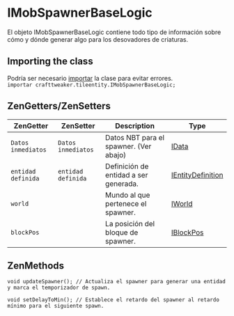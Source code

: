 # IMobSpawnerBaseLogic

El objeto IMobSpawnerBaseLogic contiene todo tipo de información sobre cómo y dónde generar algo para los desovadores de criaturas.

## Importing the class

Podría ser necesario [importar](/AdvancedFunctions/Import/) la clase para evitar errores.  
`importar crafttweaker.tileentity.IMobSpawnerBaseLogic;`

## ZenGetters/ZenSetters

| ZenGetter          | ZenSetter          | Description                            | Type                                                      |
| ------------------ | ------------------ | -------------------------------------- | --------------------------------------------------------- |
| `Datos inmediatos` | `Datos inmediatos` | Datos NBT para el spawner. (Ver abajo) | [IData](/Vanilla/Data/IData/)                             |
| `entidad definida` | `entidad definida` | Definición de entidad a ser generada.  | [IEntityDefinition](/Vanilla/Entities/IEntityDefinition/) |
| `world`            |                    | Mundo al que pertenece el spawner.     | [IWorld](/Vanilla/World/IWorld)                           |
| `blockPos`         |                    | La posición del bloque de spawner.     | [IBlockPos](/Vanilla/World/IBlockPos)                     |

## ZenMethods

```zenscript
void updateSpawner(); // Actualiza el spawner para generar una entidad y marca el temporizador de spawn.

void setDelayToMin(); // Establece el retardo del spawner al retardo mínimo para el siguiente spawn.
```